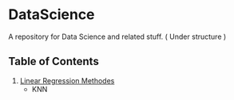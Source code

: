 # DataScience
A repository for Data Science and related stuff. ( Under structure )

## Table of Contents

1. [Linear Regression Methodes](https://github.com/IslemBouzidi/DataScience/blob/main/Linear%20Regression.md)
    - KNN

